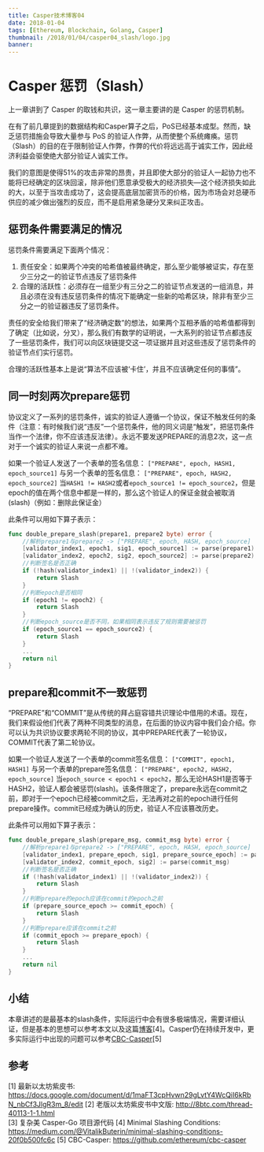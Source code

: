 ```yaml
---
title: Casper技术博客04
date: 2018-01-04
tags: [Ethereum, Blockchain, Golang, Casper]
thumbnail: /2018/01/04/casper04_slash/logo.jpg
banner: 
---
```

# Casper 惩罚（Slash）

上一章讲到了 Casper 的取钱和共识，这一章主要讲的是 Casper 的惩罚机制。

在有了前几章提到的数据结构和Casper算子之后，PoS已经基本成型。然而，缺乏惩罚措施会导致大量参与 PoS 的验证人作弊，从而使整个系统瘫痪。惩罚（Slash）的目的在于限制验证人作弊，作弊的代价将远远高于诚实工作，因此经济利益会驱使绝大部分验证人诚实工作。

我们的意图是使得51%的攻击非常的昂贵，并且即使大部分的验证人一起协力也不能将已经确定的区块回滚，除非他们愿意承受极大的经济损失—这个经济损失如此的大，以至于当攻击成功了，这会提高底层加密货币的价格，因为市场会对总硬币供应的减少做出强烈的反应，而不是启用紧急硬分叉来纠正攻击。

## 惩罚条件需要满足的情况
惩罚条件需要满足下面两个情况：

1. 责任安全：如果两个冲突的哈希值被最终确定，那么至少能够被证实，存在至少三分之一的验证节点违反了惩罚条件
2. 合理的活跃性：必须存在一组至少有三分之二的验证节点发送的一组消息，并且必须在没有违反惩罚条件的情况下能确定一些新的哈希区块，除非有至少三分之一的验证器违反了惩罚条件。

责任的安全给我们带来了“经济确定数”的想法，如果两个互相矛盾的哈希值都得到了确定（比如说，分叉），那么我们有数学的证明说，一大系列的验证节点都违反了一些惩罚条件，我们可以向区块链提交这一项证据并且对这些违反了惩罚条件的验证节点们实行惩罚。

合理的活跃性基本上是说“算法不应该被‘卡住’，并且不应该确定任何的事情”。

## 同一时刻两次prepare惩罚
协议定义了一系列的惩罚条件，诚实的验证人遵循一个协议，保证不触发任何的条件（注意：有时候我们说“违反”一个惩罚条件，他的同义词是“触发”，把惩罚条件当作一个法律，你不应该违反法律）。永远不要发送PREPARE的消息2次，这一点对于一个诚实的验证人来说一点都不难。

如果一个验证人发送了一个表单的签名信息： 
`["PREPARE", epoch, HASH1, epoch_source1]`
与另一个表单的签名信息： 
`["PREPARE", epoch, HASH2, epoch_source2]`
当`HASH1 != HASH2`或者`epoch_source1 != epoch_source2`，但是epoch的值在两个信息中都是一样的，那么这个验证人的保证金就会被取消(slash)（例如：删除此保证金）

此条件可以用如下算子表示：

```go
func double_prepare_slash(prepare1, prepare2 byte) error {
	//解析prepare1与prepare2 -> ["PREPARE", epoch, HASH, epoch_source]
	[validator_index1, epoch1, sig1, epoch_source1] := parse(prepare1)
	[validator_index2, epoch2, sig2, epoch_source2] := parse(prepare2)
	//判断签名是否正确
	if (!hash(validator_index1) || !(validator_index2)) {
		return Slash
	}
	//判断epoch是否相同
	if (epoch1 != epoch2) {
		return Slash
	}
	//判断epoch_source是否不同，如果相同表示违反了规则需要被惩罚
	if (epoch_source1 == epoch_source2) {
		return Slash
	}
	...
	return nil
}
```

## prepare和commit不一致惩罚
“PREPARE”和“COMMIT”是从传统的拜占庭容错共识理论中借用的术语。现在，我们来假设他们代表了两种不同类型的消息，在后面的协议内容中我们会介绍。你可以认为共识协议要求两轮不同的协议，其中PREPARE代表了一轮协议，COMMIT代表了第二轮协议。

如果一个验证人发送了一个表单的commit签名信息： 
`["COMMIT", epoch1, HASH1]`
与另一个表单的prepare签名信息：
`["PREPARE", epoch2, HASH2, epoch_source]`
当`epoch_source < epoch1 < epoch2`，那么无论HASH1是否等于HASH2，验证人都会被惩罚(slash)。该条件限定了，prepare永远在commit之前，即对于一个epoch已经被commit之后，无法再对之前的epoch进行任何prepare操作。commit已经成为确认的历史，验证人不应该篡改历史。

此条件可以用如下算子表示：

```go
func double_prepare_slash(prepare_msg, commit_msg byte) error {
	//解析prepare1与prepare2 -> ["PREPARE", epoch, HASH, epoch_source]
	[validator_index1, prepare_epoch, sig1, prepare_source_epoch] := parse(prepare_msg)
	[validator_index2, commit_epoch, sig2] := parse(commit_msg)
	//判断签名是否正确
	if (!hash(validator_index1) || !(validator_index2)) {
		return Slash
	}
	//判断prepare的epoch应该在commit的epoch之前
	if (prepare_source_epoch >= commit_epoch) {
		return Slash
	}
	//判断prepare应该在commit之前
	if (commit_epoch >= prepare_epoch) {
		return Slash
	}
	...
	return nil
}
```

## 小结
本章讲述的是最基本的slash条件，实际运行中会有很多极端情况，需要详细认证，但是基本的思想可以参考本文以及这篇[博客](https://medium.com/@VitalikButerin/minimal-slashing-conditions-20f0b500fc6c)\[4\]。Casper仍在持续开发中，更多实际运行中出现的问题可以参考[CBC-Casper](https://github.com/ethereum/cbc-casper)\[5\]

## 参考

\[1\] 最新以太坊紫皮书: https://docs.google.com/document/d/1maFT3cpHvwn29gLvtY4WcQiI6kRbN_nbCf3JlgR3m_8/edit 
\[2\] 老版以太坊紫皮书中文版: http://8btc.com/thread-40113-1-1.html  
\[3\] 复杂美 Casper-Go 项目源代码
\[4\] Minimal Slashing Conditions: https://medium.com/@VitalikButerin/minimal-slashing-conditions-20f0b500fc6c
\[5\] CBC-Casper: https://github.com/ethereum/cbc-casper